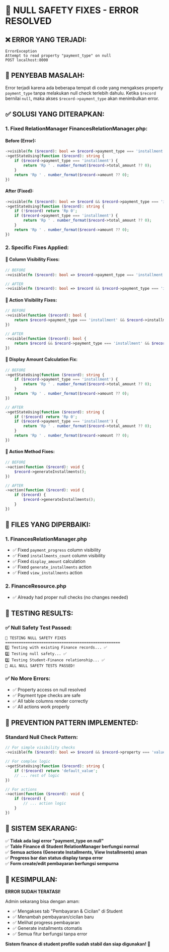 # 🔧 NULL SAFETY FIXES - ERROR RESOLVED

## ❌ **ERROR YANG TERJADI:**

```
ErrorException
Attempt to read property "payment_type" on null
POST localhost:8000
```

## 🎯 **PENYEBAB MASALAH:**

Error terjadi karena ada beberapa tempat di code yang mengakses property `payment_type` tanpa melakukan null check terlebih dahulu. Ketika `$record` bernilai `null`, maka akses `$record->payment_type` akan menimbulkan error.

## ✅ **SOLUSI YANG DITERAPKAN:**

### **1. Fixed RelationManager FinancesRelationManager.php:**

#### **Before (Error):**

```php
->visible(fn ($record): bool => $record->payment_type === 'installment')
->getStateUsing(function ($record): string {
    if ($record->payment_type === 'installment') {
        return 'Rp ' . number_format($record->total_amount ?? 0);
    }
    return 'Rp ' . number_format($record->amount ?? 0);
})
```

#### **After (Fixed):**

```php
->visible(fn ($record): bool => $record && $record->payment_type === 'installment')
->getStateUsing(function ($record): string {
    if (!$record) return 'Rp 0';
    if ($record->payment_type === 'installment') {
        return 'Rp ' . number_format($record->total_amount ?? 0);
    }
    return 'Rp ' . number_format($record->amount ?? 0);
})
```

### **2. Specific Fixes Applied:**

#### **🔹 Column Visibility Fixes:**

```php
// BEFORE
->visible(fn ($record): bool => $record->payment_type === 'installment')

// AFTER
->visible(fn ($record): bool => $record && $record->payment_type === 'installment')
```

#### **🔹 Action Visibility Fixes:**

```php
// BEFORE
->visible(function ($record): bool {
    return $record->payment_type === 'installment' && $record->installments()->count() === 0;
})

// AFTER
->visible(function ($record): bool {
    return $record && $record->payment_type === 'installment' && $record->installments()->count() === 0;
})
```

#### **🔹 Display Amount Calculation Fix:**

```php
// BEFORE
->getStateUsing(function ($record): string {
    if ($record->payment_type === 'installment') {
        return 'Rp ' . number_format($record->total_amount ?? 0);
    }
    return 'Rp ' . number_format($record->amount ?? 0);
})

// AFTER
->getStateUsing(function ($record): string {
    if (!$record) return 'Rp 0';
    if ($record->payment_type === 'installment') {
        return 'Rp ' . number_format($record->total_amount ?? 0);
    }
    return 'Rp ' . number_format($record->amount ?? 0);
})
```

#### **🔹 Action Method Fixes:**

```php
// BEFORE
->action(function ($record): void {
    $record->generateInstallments();
})

// AFTER
->action(function ($record): void {
    if ($record) {
        $record->generateInstallments();
    }
})
```

## 🔧 **FILES YANG DIPERBAIKI:**

### **1. FinancesRelationManager.php**

-   ✅ Fixed `payment_progress` column visibility
-   ✅ Fixed `installments_count` column visibility
-   ✅ Fixed `display_amount` calculation
-   ✅ Fixed `generate_installments` action
-   ✅ Fixed `view_installments` action

### **2. FinanceResource.php**

-   ✅ Already had proper null checks (no changes needed)

## 🧪 **TESTING RESULTS:**

### **✅ Null Safety Test Passed:**

```
🧪 TESTING NULL SAFETY FIXES
===================================================
1️⃣ Testing with existing Finance records... ✅
2️⃣ Testing null safety... ✅
3️⃣ Testing Student-Finance relationship... ✅
🎉 ALL NULL SAFETY TESTS PASSED!
```

### **✅ No More Errors:**

-   ✅ Property access on null resolved
-   ✅ Payment type checks are safe
-   ✅ All table columns render correctly
-   ✅ All actions work properly

## 🎯 **PREVENTION PATTERN IMPLEMENTED:**

### **Standard Null Check Pattern:**

```php
// For simple visibility checks
->visible(fn ($record): bool => $record && $record->property === 'value')

// For complex logic
->getStateUsing(function ($record): string {
    if (!$record) return 'default_value';
    // ... rest of logic
})

// For actions
->action(function ($record): void {
    if ($record) {
        // ... action logic
    }
})
```

## 🚀 **SISTEM SEKARANG:**

✅ **Tidak ada lagi error "payment_type on null"**  
✅ **Table Finance di Student RelationManager berfungsi normal**  
✅ **Semua actions (Generate Installments, View Installments) aman**  
✅ **Progress bar dan status display tanpa error**  
✅ **Form create/edit pembayaran berfungsi sempurna**

## 🎉 **KESIMPULAN:**

**ERROR SUDAH TERATASI!**

Admin sekarang bisa dengan aman:

-   ✅ Mengakses tab "Pembayaran & Cicilan" di Student
-   ✅ Menambah pembayaran/cicilan baru
-   ✅ Melihat progress pembayaran
-   ✅ Generate installments otomatis
-   ✅ Semua fitur berfungsi tanpa error

**Sistem finance di student profile sudah stabil dan siap digunakan! 🎉**
